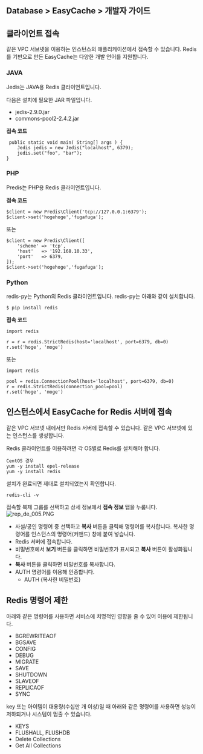## Database > EasyCache > 개발자 가이드

## 클라이언트 접속

같은 VPC 서브넷을 이용하는 인스턴스의 애플리케이션에서 접속할 수 있습니다.
Redis를 기반으로 만든 EasyCache는 다양한 개발 언어를 지원합니다.

### JAVA

Jedis는 JAVA용 Redis 클라이언트입니다.

다음은 설치에 필요한 JAR 파일입니다.
* jedis-2.9.0.jar
* commons-pool2-2.4.2.jar

**접속 코드**

```
 public static void main( String[] args ) {
    Jedis jedis = new Jedis("localhost", 6379);
    jedis.set("foo", "bar");
}
```

### PHP

Predis는 PHP용 Redis 클라이언트입니다.

**접속 코드**

```
$client = new Predis\Client('tcp://127.0.0.1:6379');
$client->set('hogehoge','fugafuga');
```
또는
```
$client = new Predis\Client([
    'scheme' => 'tcp',
    'host'   => '192.168.10.33',
    'port'   => 6379,
]);
$client->set('hogehoge','fugafuga');
```

### Python

redis-py는 Python의 Redis 클라이언트입니다.
redis-py는 아래와 같이 설치합니다.

```
$ pip install redis
```

**접속 코드**

```
import redis

r = r = redis.StrictRedis(host='localhost', port=6379, db=0)
r.set('hoge', 'moge')
```
또는
```
import redis

pool = redis.ConnectionPool(host='localhost', port=6379, db=0)
r = redis.StrictRedis(connection_pool=pool)
r.set('hoge', 'moge')
```

## 인스턴스에서 EasyCache for Redis 서버에 접속

같은 VPC 서브넷 내에서만 Redis 서버에 접속할 수 있습니다. 
같은 VPC 서브넷에 있는 인스턴스를 생성합니다.

Redis 클라이언트를 이용하려면 각 OS별로 Redis를 설치해야 합니다.

```
CentOS 경우
yum -y install epel-release   
yum -y install redis
```
설치가 완료되면 제대로 설치되었는지 확인합니다.
```
redis-cli -v
```

접속할 복제 그룹를 선택하고 상세 정보에서 **접속 정보** 탭을 누룹니다. 
 ![rep_de_005.PNG](https://static.toastoven.net/prod_easycache/19.12.06/rep_connection_info_001.PNG)

* 사설/공인 명령어 중 선택하고 **복사** 버튼을 클릭해 명령어를 복사합니다. 복사한 명령어를 인스턴스의 명령어(커맨드) 창에 붙여 넣습니다.
* Redis 서버에 접속합니다. 
* 비밀번호에서 **보기** 버튼을 클릭하면 비밀번호가 표시되고 **복사** 버튼이 활성화됩니다.
* **복사** 버튼을 클릭하면 비밀번호를 복사합니다.
* AUTH 명령어를 이용해 인증합니다.
    * AUTH {복사한 비밀번호}
    
## Redis 명령어 제한

아래와 같은 명령어를 사용하면 서비스에 치명적인 영향을 줄 수 있어 이용에 제한됩니다.

* BGREWRITEAOF
* BGSAVE
* CONFIG
* DEBUG
* MIGRATE
* SAVE
* SHUTDOWN
* SLAVEOF
* REPLICAOF
* SYNC

key 또는 아이템이 대용량(수십만 개 이상)일 때 아래와 같은 명령어를 사용하면 성능이 저하되거나 시스템이 멈출 수 있습니다.

* KEYS
* FLUSHALL, FLUSHDB
* Delete Collections
* Get All Collections
